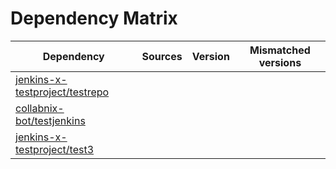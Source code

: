 # Dependency Matrix

Dependency | Sources | Version | Mismatched versions
---------- | ------- | ------- | -------------------
[jenkins-x-testproject/testrepo](https://github.com/jenkins-x-testproject/testrepo.git) |  | []() | 
[collabnix-bot/testjenkins](https://github.com/collabnix-bot/testjenkins.git) |  | []() | 
[jenkins-x-testproject/test3](https://github.com/jenkins-x-testproject/test3.git) |  | []() | 
